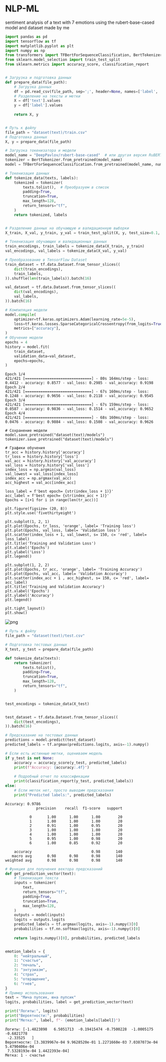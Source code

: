 # NLP-ML
sentiment analysis of a text with 7 emotions using the rubert-base-cased model and dataset made by me

```python
import pandas as pd
import tensorflow as tf
import matplotlib.pyplot as plt
import numpy as np
from transformers import TFBertForSequenceClassification, BertTokenizer
from sklearn.model_selection import train_test_split
from sklearn.metrics import accuracy_score, classification_report


# Загрузка и подготовка данных
def prepare_data(file_path):
    # Загрузка данных
    df = pd.read_csv(file_path, sep=';', header=None, names=['label', 'text'], encoding='windows-1251')
    # Разделение на тексты и метки
    X = df['text'].values
    y = df['label'].values
    
    return X, y


# Путь к файлу
file_path = "dataset(text)/train.csv"
# Подготовка данных
X, y = prepare_data(file_path)

# Загрузка токенизатора и модели
model_name = "DeepPavlov/rubert-base-cased"  # или другая версия RuBERT
tokenizer = BertTokenizer.from_pretrained(model_name)
model = TFBertForSequenceClassification.from_pretrained(model_name, num_labels=7, from_pt=True)

# Токенизация данных
def tokenize_data(texts, labels):
    tokenized = tokenizer(
        texts.tolist(),  # Преобразуем в список
        padding=True,
        truncation=True,
        max_length=128,
        return_tensors="tf",
    )
    return tokenized, labels


# Разделение данных на обучающую и валидационную выборки
X_train, X_val, y_train, y_val = train_test_split(X, y, test_size=0.1, random_state=42)

# Токенизация обучающих и валидационных данных
train_encodings, train_labels = tokenize_data(X_train, y_train)
val_encodings, val_labels = tokenize_data(X_val, y_val)

# Преобразование в TensorFlow Dataset
train_dataset = tf.data.Dataset.from_tensor_slices((
    dict(train_encodings),
    train_labels,
)).shuffle(len(train_labels)).batch(16)

val_dataset = tf.data.Dataset.from_tensor_slices((
    dict(val_encodings),
    val_labels,
)).batch(16)

# Компиляция модели
model.compile(
    optimizer=tf.keras.optimizers.Adam(learning_rate=5e-5),
    loss=tf.keras.losses.SparseCategoricalCrossentropy(from_logits=True),  # Для целочисленных меток
    metrics=["accuracy"],
)
# Обучение модели
epochs = 4
history = model.fit(
    train_dataset,
    validation_data=val_dataset,
    epochs=epochs,
)
```
    Epoch 1/4
    421/421 [==============================] - 80s 164ms/step - loss: 0.4412 - accuracy: 0.8577 - val_loss: 0.2985 - val_accuracy: 0.9198
    Epoch 2/4
    421/421 [==============================] - 67s 160ms/step - loss: 0.1248 - accuracy: 0.9656 - val_loss: 0.2118 - val_accuracy: 0.9545
    Epoch 3/4
    421/421 [==============================] - 67s 159ms/step - loss: 0.0587 - accuracy: 0.9836 - val_loss: 0.1514 - val_accuracy: 0.9652
    Epoch 4/4
    421/421 [==============================] - 68s 160ms/step - loss: 0.0476 - accuracy: 0.9884 - val_loss: 0.1508 - val_accuracy: 0.9626
```  
# Сохранение модели
model.save_pretrained("dataset(text)/models")
tokenizer.save_pretrained("dataset(text)/models")

# Графики обучения
tr_acc = history.history['accuracy']
tr_loss = history.history['loss']
val_acc = history.history['val_accuracy']
val_loss = history.history['val_loss']
index_loss = np.argmin(val_loss)
val_lowest = val_loss[index_loss]
index_acc = np.argmax(val_acc)
acc_highest = val_acc[index_acc]

loss_label = f'best epoch= {str(index_loss + 1)}'
acc_label = f'best epoch= {str(index_acc + 1)}'
Epochs = [i+1 for i in range(len(tr_acc))]

plt.figure(figsize= (20, 8))
plt.style.use('fivethirtyeight')

plt.subplot(1, 2, 1)
plt.plot(Epochs, tr_loss, 'orange', label= 'Training loss')
plt.plot(Epochs, val_loss, label= 'Validation loss')
plt.scatter(index_loss + 1, val_lowest, s= 150, c= 'red', label= loss_label)
plt.title('Training and Validation Loss')
plt.xlabel('Epochs')
plt.ylabel('Loss')
plt.legend()

plt.subplot(1, 2, 2)
plt.plot(Epochs, tr_acc, 'orange', label= 'Training Accuracy')
plt.plot(Epochs, val_acc, label= 'Validation Accuracy')
plt.scatter(index_acc + 1 , acc_highest, s= 150, c= 'red', label= acc_label)
plt.title('Training and Validation Accuracy')
plt.xlabel('Epochs')
plt.ylabel('Accuracy')
plt.legend()

plt.tight_layout()
plt.show()
```


    
![png](train.png)
    



```python
# Путь к файлу
file_path = "dataset(text)/test.csv"

# Подготовка тестовых данных
X_test, y_test = prepare_data(file_path)

def tokenize_data(texts):
    return tokenizer(
        texts.tolist(),
        padding=True,
        truncation=True,
        max_length=128,
        return_tensors="tf",
    )


test_encodings = tokenize_data(X_test)


test_dataset = tf.data.Dataset.from_tensor_slices((
    dict(test_encodings),
)).batch(16)

# Предсказание на тестовых данных
predictions = model.predict(test_dataset)
predicted_labels = tf.argmax(predictions.logits, axis=-1).numpy()

# Если есть истинные метки, оцениваем модель
if y_test is not None:
    accuracy = accuracy_score(y_test, predicted_labels)
    print(f"Accuracy: {accuracy:.4f}")
    
    # Подробный отчет по классификации
    print(classification_report(y_test, predicted_labels))
else:
    # Если меток нет, просто выводим предсказания
    print("Predicted labels:", predicted_labels)
```

    Accuracy: 0.9786
                  precision    recall  f1-score   support
    
               0       1.00      1.00      1.00        20
               1       1.00      1.00      1.00        20
               2       0.91      1.00      0.95        20
               3       1.00      1.00      1.00        20
               4       1.00      1.00      1.00        20
               5       0.95      1.00      0.98        20
               6       1.00      0.85      0.92        20
    
        accuracy                           0.98       140
       macro avg       0.98      0.98      0.98       140
    weighted avg       0.98      0.98      0.98       140
    
    


```python
# Функция для получения вектора предсказаний
def get_prediction_vector(text):
    # Токенизация текста
    inputs = tokenizer(
        text,
        return_tensors="tf",
        padding=True,
        truncation=True,
        max_length=128,       
    )
    outputs = model(inputs)
    logits = outputs.logits
    predicted_labels = tf.argmax(logits, axis=-1).numpy()[0]
    probabilities = tf.nn.softmax(logits, axis=-1).numpy()[0]
    
    return logits.numpy()[0], probabilities, predicted_labels


emotion_labels = {
    0: "нейтральный",
    1: "счастье",
    2: "печаль",
    3: "энтузиазм",
    4: "страх",
    5: "отвращение",
    6: "гнев",
}
# Пример использования
text = "Мича пупсик, юна пупсик"
logits, probabilities, label = get_prediction_vector(text)

print("Логиты:", logits)
print("Вероятности:", probabilities)
print("Метка:", label, f"- {emotion_labels[label]}")
```

    Логиты: [-1.4823898   6.5051713  -0.19415474 -0.7500228  -1.0005175  -0.6821778
     -2.33525   ]
    Вероятности: [3.3839967e-04 9.9628520e-01 1.2271660e-03 7.0387073e-04 5.4790406e-04
     7.5328193e-04 1.4422393e-04]
    Метка: 1 - счастье
    
```
